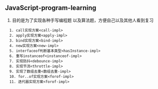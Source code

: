 ## JavaScript-program-learning

1. 目的是为了实现各种手写编程题 以及算法题，方便自己以及其他人看到复习

```
  1. call实现方案<call-impl>
  2. apply实现方案<apply-impl>
  3. bind实现方案<bind-impl>
  4. new实现方案<new-impl>
  5. interfaceof判断基本类型<hasInstance-impl>
  6. 重写instanceof<instanceof-impl>
  7. 实现防抖<debounce-impl>
  8. 实现节流<throttle-impl>
  9. 实现了数组去重<数组去重-impl>
  10. for..of实现方案<forof-impl>
  11. 迭代器实现方案<forof-impl>
```
